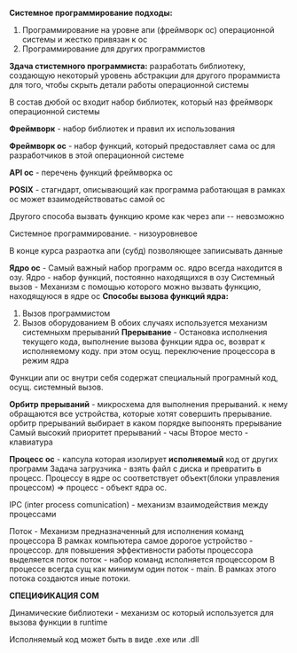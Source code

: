 **Системное программирование подходы:**
1) Программирование на уровне апи (фреймворк ос) операционной системы и жестко привязан к ос 
2) Программирование для других программистов

**Здача стистемного программиста:** разработать библиотеку, создающую некоторый уровень абстракции для другого прораммиста для того, чтобы скрыть детали работы операционной системы

В состав дюбой ос входит набор библиотек, который наз фреймворк операционной системы

**Фреймворк** - набор библиотек и правил их использования

**Фреймворк ос** - набор функций, который предоставляет сама ос для разработчиков в этой операционной системе

**API ос** - перечень функций фреймворка ос

**POSIX** - стагндарт, описывающий как программа работающая в рамках ос может взаимодействоватьс самой ос

Другого способа вызвать функцию кроме как через апи -- невозможно

Системное программирование. - низоуровневое

В конце курса разраотка апи (субд) позволяющее запиисывать данные 

**Ядро ос** - Самый важный набор программ ос. ядро всегда находится в озу. 
Ядро - набор функций, постоянно находящихся в озу
Системный вызов - Механизм с помощью которого можно вызвать функцию, находящуюся в ядре ос
**Способы вызова функций ядра:**
1) Вызов программистом
2) Вызов оборудованием
В обоих случаях используется механизм системныхм прерываний
**Прерывание** - Остановка исполнения текущего кода, выполнение вызова функции ядра ос, возврат к исполняемому коду. при этом осущ. переключение процессора в режим ядра 

Функции апи ос внутри себя содержат специальный програмный код, осущ. системный вызов.

**Орбитр прерываний** - микросхема для выполнения прерываний. к нему обращаются все устройства, которые хотят совершить прерывание. орбитр прерываний выбирает в каком порядке выпоонять прерывание
Самый высокий приоритет прерываний - часы
Второе место - клавиатура

**Процесс ос** - капсула которая изолирует **исполняемый** код от других программ
Задача загрузчика - взять файл с диска и превратить в процесс. Процессу в ядре ос соответствует объект(блоки управления процессом) => процесс - объект ядра ос. 

IPC (inter process comunication) - механизм взаимодействия между процессами

Поток - Механизм предназначенный для исполнения команд процессора
В рамках компьютера самое дорогое устройство - процессор. для повышения эффективности работы процессора выделяется поток
поток - набор команд исполняется процессором
В процессе всегда сущ как минимум один поток - main. В рамках этого потока создаются иные потоки.


**СПЕЦИФИКАЦИЯ COM**

Динамические библиотеки - механизм ос который используется для вызова функции в runtime

Исполняемый код может быть в виде .exe или .dll

